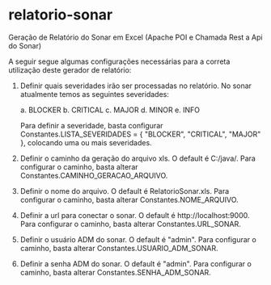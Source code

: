 # relatorio-sonar
Geração de Relatório do Sonar em Excel (Apache POI e Chamada Rest a Api do Sonar)


A seguir segue algumas configurações necessárias para a correta utilização deste gerador de relatório:

1. Definir quais severidades irão ser processadas no relatório. No sonar atualmente temos as seguintes severidades:

	a.  BLOCKER
	b.  CRITICAL 
	c.  MAJOR 
	d.  MINOR 
	e.  INFO
	
	Para definir a severidade, basta configurar Constantes.LISTA_SEVERIDADES = { "BLOCKER", "CRITICAL", "MAJOR" }, colocando 	uma ou mais severidades.

2. Definir o caminho da geração do arquivo xls. O default é C:/java/. Para configurar o caminho, basta alterar Constantes.CAMINHO_GERACAO_ARQUIVO.

3. Definir o nome do arquivo. O default é RelatorioSonar.xls. Para configurar o caminho, basta alterar Constantes.NOME_ARQUIVO.

4. Definir a url para conectar o sonar. O default é http://localhost:9000. Para configurar o caminho, basta alterar Constantes.URL_SONAR.

5. Definir o usuário ADM do sonar. O default é "admin". Para configurar o caminho, basta alterar Constantes.USUARIO_ADM_SONAR.

6. Definir a senha ADM do sonar.  O default é "admin". Para configurar o caminho, basta alterar Constantes.SENHA_ADM_SONAR.

